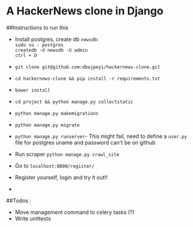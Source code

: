 # A HackerNews clone in Django

##Instructions to run this

- Install postgres, create db `newsdb`:   
      `sudo su - postgres`   
      `createdb -d newsdb -U admin`   
      `ctrl + D`   
- `git clone git@github.com:dbajpeyi/hackernews-clone.git`
- `cd hackernews-clone && pip install -r requirements.txt`
- `bower install`
- `cd project && python manage.py collectstatic`
- `python manage.py makemigrations`
- `python manage.py migrate`
- `python manage.py runserver`- This might fail, need to define a `user.py` file for postgres uname and password can't be on github
-  Run scraper `python manage.py crawl_site` 

- Go to `localhost:8000/register/`
- Register yourself, login and try it out!!
-

##Todos :
- Move management command to celery tasks (?)
- Write unittests

